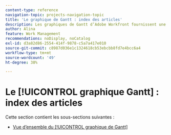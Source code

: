 ```yaml
---
content-type: reference
navigation-topic: projects-navigation-topic
title: 'Le graphique de Gantt : index des articles'
description: Les graphiques de Gantt d’Adobe Workfront fournissent une représentation visuelle de la chronologie d’une liste de tâches ou de projets. Vous trouverez des informations sur le graphique de [!UICONTROL Gantt] dans la sous-section suivante.
author: Alina
feature: Work Management
recommendations: noDisplay, noCatalog
exl-id: d3a82d86-2554-414f-9878-c5a7a417e010
source-git-commit: c8987d036e1c1324618cb53ebcbb8fd7e4bcc6a4
workflow-type: tm+mt
source-wordcount: '49'
ht-degree: 38%

---
```


# Le [!UICONTROL graphique Gantt] : index des articles

<!--Audited: 08/2025-->

Cette section contient les sous-sections suivantes :

* [Vue d’ensemble du [!UICONTROL graphique de Gantt]](../../manage-work/gantt-chart/use-the-gantt-chart/gantt-chart-overview.md)

